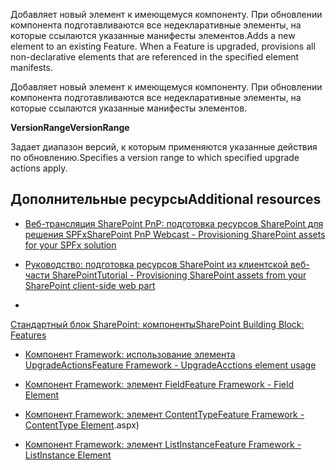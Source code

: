 <span data-ttu-id="ffffb-p120">Добавляет новый элемент к имеющемуся компоненту. При обновлении компонента подготавливаются все недекларативные элементы, на которые ссылаются указанные манифесты элементов.</span><span class="sxs-lookup"><span data-stu-id="ffffb-p120">Adds a new element to an existing Feature. When a Feature is upgraded, provisions all non-declarative elements that are referenced in the specified element manifests.</span></span>

Добавляет новый элемент к имеющемуся компоненту. При обновлении компонента подготавливаются все недекларативные элементы, на которые ссылаются указанные манифесты элементов.

<span data-ttu-id="ffffb-223">**VersionRange**</span><span class="sxs-lookup"><span data-stu-id="ffffb-223">**VersionRange**</span></span>

<span data-ttu-id="ffffb-224">Задает диапазон версий, к которым применяются указанные действия по обновлению.</span><span class="sxs-lookup"><span data-stu-id="ffffb-224">Specifies a version range to which specified upgrade actions apply.</span></span>

## <a name="additional-resources"></a><span data-ttu-id="ffffb-225">Дополнительные ресурсы</span><span class="sxs-lookup"><span data-stu-id="ffffb-225">Additional resources</span></span>
<span data-ttu-id="ffffb-226"><a name="bk_addresources"> </a></span><span class="sxs-lookup"><span data-stu-id="ffffb-226"></span></span>

-  [<span data-ttu-id="ffffb-227">Веб-трансляция SharePoint PnP: подготовка ресурсов SharePoint для решения SPFx</span><span class="sxs-lookup"><span data-stu-id="ffffb-227">SharePoint PnP Webcast - Provisioning SharePoint assets for your SPFx solution</span></span>](https://www.youtube.com/watch?v=r-UdJhhHlEQ&list=PLR9nK3mnD-OUnJytlXlO84fQnYt50iTmS)
    
-  [<span data-ttu-id="ffffb-228">Руководство: подготовка ресурсов SharePoint из клиентской веб-части SharePoint</span><span class="sxs-lookup"><span data-stu-id="ffffb-228">Tutorial - Provisioning SharePoint assets from your SharePoint client-side web part</span></span>](https://dev.office.com/sharepoint/docs/spfx/web-parts/get-started/provision-sp-assets-from-package)

-  <span data-ttu-id="ffffb-229">
  [Стандартный блок SharePoint: компоненты](https://msdn.microsoft.com/ru-ru/library/ee537350.aspx)</span><span class="sxs-lookup"><span data-stu-id="ffffb-229">[SharePoint Building Block: Features](https://msdn.microsoft.com/ru-ru/library/ee537350.aspx)</span></span>

-  [<span data-ttu-id="ffffb-230">Компонент Framework: использование элемента UpgradeActions</span><span class="sxs-lookup"><span data-stu-id="ffffb-230">Feature Framework - UpgradeAcctions element usage</span></span>](https://msdn.microsoft.com/ru-ru/library/office/ee537575.aspx)

-  [<span data-ttu-id="ffffb-231">Компонент Framework: элемент Field</span><span class="sxs-lookup"><span data-stu-id="ffffb-231">Feature Framework - Field Element</span></span>](https://msdn.microsoft.com/ru-ru/library/aa979575.aspx)

-  [<span data-ttu-id="ffffb-232">Компонент Framework: элемент ContentType</span><span class="sxs-lookup"><span data-stu-id="ffffb-232">Feature Framework - ContentType Element</span></span>](https://msdn.microsoft.com/ru-ru/library/aa544268.aspx).aspx)

-  [<span data-ttu-id="ffffb-233">Компонент Framework: элемент ListInstance</span><span class="sxs-lookup"><span data-stu-id="ffffb-233">Feature Framework - ListInstance Element</span></span>](https://msdn.microsoft.com/ru-ru/library/office/ms476062.aspx)
